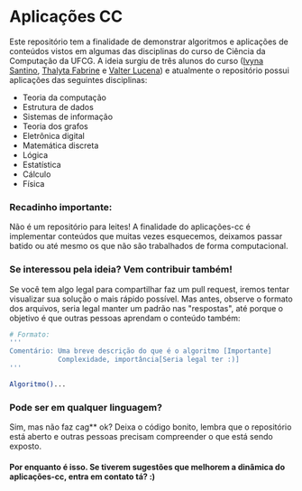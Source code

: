 # Aplicações CC

Este repositório tem a finalidade de demonstrar algoritmos e aplicações de conteúdos vistos em algumas das disciplinas do curso de Ciência da Computação da UFCG. A ideia surgiu de três alunos do curso ([Ivyna Santino](https://github.com/ivynasantino), [Thalyta Fabrine](https://github.com/thalytafabrine) e [Valter Lucena](https://github.com/valterlucena)) e atualmente o repositório possui aplicações das seguintes disciplinas:

  - Teoria da computação
  - Estrutura de dados
  - Sistemas de informação
  - Teoria dos grafos
  - Eletrônica digital
  - Matemática discreta
  - Lógica
  - Estatística
  - Cálculo
  - Física

### Recadinho importante:
Não é um repositório para leites! A finalidade do aplicações-cc é implementar conteúdos que muitas vezes esquecemos, deixamos passar batido ou até mesmo os que não são trabalhados de forma computacional.

### Se interessou pela ideia? Vem contribuir também!
Se você tem algo legal para compartilhar faz um pull request, iremos tentar visualizar sua solução o mais rápido possível. Mas antes, observe o formato dos arquivos, seria legal manter um padrão nas "respostas", até porque o objetivo é que outras pessoas aprendam o conteúdo também:

```sh
# Formato:
'''
Comentário: Uma breve descrição do que é o algoritmo [Importante]
            Complexidade, importância[Seria legal ter :)]
'''

Algoritmo()...

```
### Pode ser em qualquer linguagem?
Sim, mas não faz cag** ok? Deixa o código bonito, lembra que o repositório está aberto e outras pessoas precisam compreender o que está sendo exposto.

#### Por enquanto é isso. Se tiverem sugestões que melhorem a dinâmica do aplicações-cc, entra em contato tá? :)
